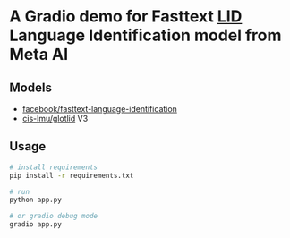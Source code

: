 # A Gradio demo for Fasttext [LID](facebook/fasttext-language-identification) Language Identification model from Meta AI 

## Models
- [facebook/fasttext-language-identification](https://huggingface.co/facebook/fasttext-language-identification)
- [cis-lmu/glotlid](https://huggingface.co/cis-lmu/glotlid) V3

## Usage
```bash
# install requirements
pip install -r requirements.txt
```

```bash
# run
python app.py

# or gradio debug mode
gradio app.py
```
